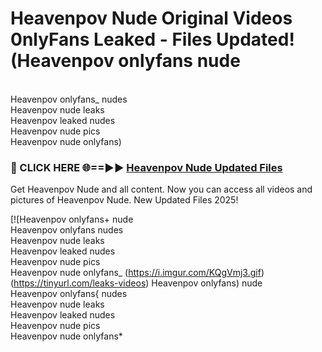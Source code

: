 # Heavenpov Nude Original Videos 0nlyFans Leaked - Files Updated! (Heavenpov onlyfans nude<br>
<br>
Heavenpov onlyfans_ nudes<br>
Heavenpov nude leaks<br>
Heavenpov leaked nudes<br>
Heavenpov nude pics<br>
Heavenpov nude onlyfans)

<h3>🔴 CLICK HERE 🌐==►► <a href="https://tinyurl.com/leaks-videos" rel="nofollow">Heavenpov Nude Updated Files</a></h3>

Get Heavenpov Nude and all content. Now you can access all videos and pictures of Heavenpov Nude. New Updated Files 2025!

[![Heavenpov onlyfans+ nude<br>
Heavenpov onlyfans nudes<br>
Heavenpov nude leaks<br>
Heavenpov leaked nudes<br>
Heavenpov nude pics<br>
Heavenpov nude onlyfans_
(https://i.imgur.com/KQgVmj3.gif)(https://tinyurl.com/leaks-videos)
Heavenpov onlyfans) nude<br>
Heavenpov onlyfans{ nudes<br>
Heavenpov nude leaks<br>
Heavenpov leaked nudes<br>
Heavenpov nude pics<br>
Heavenpov nude onlyfans*